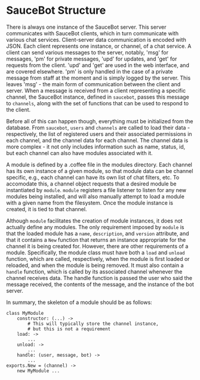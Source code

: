 SauceBot Structure
==================
There is always one instance of the SauceBot server. This server communicates with SauceBot clients, which in turn communicate with various chat services. Client-server data communication is encoded with JSON. Each client represents one instance, or channel, of a chat service. A client can send various messages to the server, notably, 'msg' for messages, 'pm' for private messages, 'upd' for updates, and 'get' for requests from the client. 'upd' and 'get' are used in the web interface, and are covered elsewhere. 'pm' is only handled in the case of a private message from staff at the moment and is simply logged by the server. This leaves 'msg' - the main form of communication between the client and server. When a message is received from a client representing a specific channel, the SauceBot instance, defined in `saucebot`, passes this message to `channels`, along with the set of functions that can be used to respond to the client.

Before all of this can happen though, everything must be initialized from the database. From `saucebot`, `users` and `channels` are called to load their data - respectively, the list of registered users and their associated permissions in each channel, and the channel data for each channel. The channel data is more complex - it not only includes information such as name, status, id, but each channel can also have modules associated with it.

A module is defined by a .coffee file in the modules directory. Each channel has its own instance of a given module, so that module data can be channel specific, e.g., each channel can have its own list of chat filters, etc. To accomodate this, a channel object requests that a desired module be instantiated by `module`. `module` registers a file listener to listen for any new modules being installed, and will also manually attempt to load a module with a given name from the filesystem. Once the module instance is created, it is tied to that channel.

Although `module` facilitates the creation of module instances, it does not actually define any modules. The only requirement imposed by `module` is that the loaded module has a `name`, `description`, and `version` attribute, and that it contains a `New` function that returns an instance appropriate for the channel it is being created for. However, there are other requirements of a module. Specifically, the module class must have both a `load` and `unload` function, which  are called, respectively, when the module is first loaded or reloaded, and when the module is being removed. It must also contain a `handle` function, which is called by its associated channel whenever the channel receives data. The handle function is passed the user who said the message received, the contents of the message, and the instance of the bot server.

In summary, the skeleton of a module should be as follows:

	class MyModule
		constructor: (...) ->
			# This will typically store the channel instance,
			# but this is not a requirement
		load: ->
			...
		unload: ->
			...
		handle: (user, message, bot) ->
			...
	exports.New = (channel) ->
		new MyModule ...

